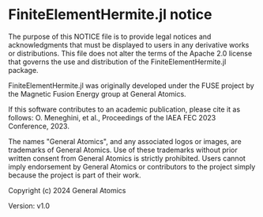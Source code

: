 # FiniteElementHermite.jl notice

The purpose of this NOTICE file is to provide legal notices and acknowledgments that must be displayed to users in any derivative works or distributions. This file does not alter the terms of the Apache 2.0 license that governs the use and distribution of the FiniteElementHermite.jl package.

FiniteElementHermite.jl was originally developed under the FUSE project by the Magnetic Fusion Energy group at General Atomics.

If this software contributes to an academic publication, please cite it as follows:
O. Meneghini, et al., Proceedings of the IAEA FEC 2023 Conference, 2023.

The names "General Atomics", and any associated logos or images, are trademarks of General Atomics. Use of these trademarks without prior written consent from General Atomics is strictly prohibited. Users cannot imply endorsement by General Atomics or contributors to the project simply because the project is part of their work.

Copyright (c) 2024 General Atomics

Version: v1.0
